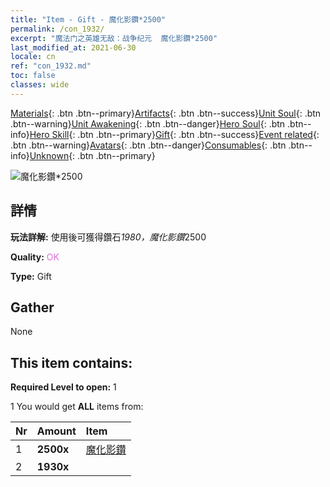 ```yaml
---
title: "Item - Gift - 魔化影鑽*2500"
permalink: /con_1932/
excerpt: "魔法门之英雄无敌：战争纪元  魔化影鑽*2500"
last_modified_at: 2021-06-30
locale: cn
ref: "con_1932.md"
toc: false
classes: wide
---
```

 [Materials](/ItemsCN/){: .btn .btn--primary}[Artifacts](/ItemsCN/Artifacts/){: .btn .btn--success}[Unit Soul](/ItemsCN/UnitSoul/){: .btn .btn--warning}[Unit Awakening](/ItemsCN/UnitAwakening/){: .btn .btn--danger}[Hero Soul](/ItemsCN/HeroSoul/){: .btn .btn--info}[Hero Skill](/ItemsCN/HeroSkill/){: .btn .btn--primary}[Gift](/ItemsCN/Gift/){: .btn .btn--success}[Event related](/ItemsCN/Events/){: .btn .btn--warning}[Avatars](/ItemsCN/Avatars/){: .btn .btn--danger}[Consumables](/ItemsCN/Consumables/){: .btn .btn--info}[Unknown](/ItemsCN/Unknown/){: .btn .btn--primary}

 ![魔化影鑽*2500](/images/t/i_10040.png)

## 詳情
 **玩法詳解:** 使用後可獲得鑽石*1980，魔化影鑽*2500

 **Quality:** <span style="color: #DA70D6">OK</span>

 **Type:** Gift

## Gather

  None

## This item contains:

 **Required Level to open:** 1

 1 You would get **ALL** items  from:

  | Nr | Amount |     Item    |
  |:---|:-------|:------------|
  | 1 |  **2500x** | [魔化影鑽](/cn/Items/con_554/) |  | 
  | 2 |  **1930x** | <i class="fas fa-gem"/> |  | 

